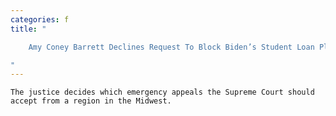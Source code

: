 ```yaml
---
categories: f
title: "

    Amy Coney Barrett Declines Request To Block Biden’s Student Loan Plan

"
---
```



    The justice decides which emergency appeals the Supreme Court should accept from a region in the Midwest.

